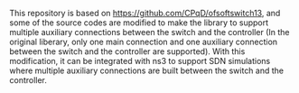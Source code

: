 This repository is based on <https://github.com/CPqD/ofsoftswitch13>, and some of the source codes are modified to make the library to support multiple auxiliary connections between the switch and the controller (In the original liberary, only one main connection and one auxiliary connection between the switch and the controller are supported). With this modification, it can be integrated with ns3 to support SDN simulations where multiple auxiliary connections are built between the switch and the controller.

